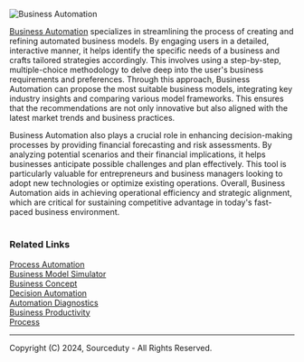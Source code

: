 ![Business Automation](https://github.com/sourceduty/Business_Automation/assets/123030236/833d59e4-8b8a-4725-9f7e-7afd43e2f3be)

[Business Automation](https://chat.openai.com/g/g-Y2GamnRIL-business-automation) specializes in streamlining the process of creating and refining automated business models. By engaging users in a detailed, interactive manner, it helps identify the specific needs of a business and crafts tailored strategies accordingly. This involves using a step-by-step, multiple-choice methodology to delve deep into the user's business requirements and preferences. Through this approach, Business Automation can propose the most suitable business models, integrating key industry insights and comparing various model frameworks. This ensures that the recommendations are not only innovative but also aligned with the latest market trends and business practices.

Business Automation also plays a crucial role in enhancing decision-making processes by providing financial forecasting and risk assessments. By analyzing potential scenarios and their financial implications, it helps businesses anticipate possible challenges and plan effectively. This tool is particularly valuable for entrepreneurs and business managers looking to adopt new technologies or optimize existing operations. Overall, Business Automation aids in achieving operational efficiency and strategic alignment, which are critical for sustaining competitive advantage in today's fast-paced business environment.

#
### Related Links

[Process Automation](https://github.com/sourceduty/Process_Automation)
<br>
[Business Model Simulator](https://chat.openai.com/g/g-C8QfN0boj-business-model-simulator)
<br>
[Business Concept](https://chat.openai.com/g/g-Xm4w9hlF5-business-concept)
<br>
[Decision Automation](https://chat.openai.com/g/g-yu3DyIRMI-decision-automation)
<br>
[Automation Diagnostics](https://chat.openai.com/g/g-gWvEGpNAa-automation-diagnostics)
<br>
[Business Productivity](https://chat.openai.com/g/g-Uk4TTZFxs-business-productivity)
<br>
[Process](https://github.com/sourceduty/Process)

***
Copyright (C) 2024, Sourceduty - All Rights Reserved.
